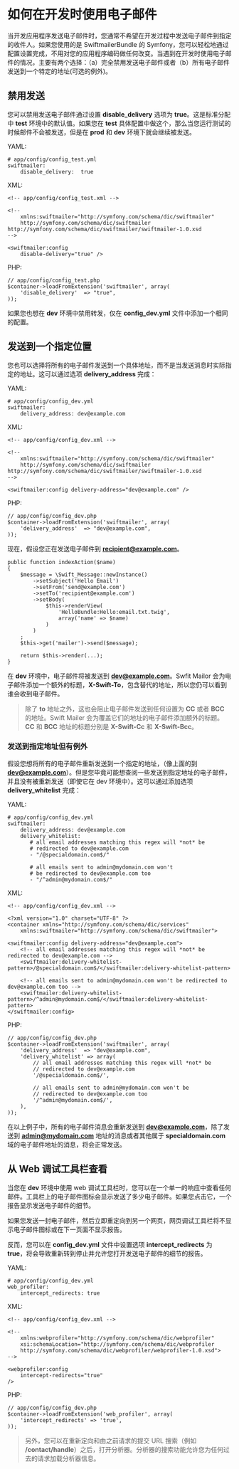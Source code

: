 # 如何在开发时使用电子邮件

当开发应用程序发送电子邮件时，您通常不希望在开发过程中发送电子邮件到指定的收件人。如果您使用的是 SwiftmailerBundle 的 Symfony，您可以轻松地通过配置设置完成，不用对您的应用程序编码做任何改变。当遇到在开发时使用电子邮件的情况，主要有两个选择：（a）完全禁用发送电子邮件或者（b）所有电子邮件发送到一个特定的地址(可选的例外)。

## 禁用发送

您可以禁用发送电子邮件通过设置 **disable_delivery** 选项为 **true**。这是标准分配中 **test** 环境中的默认值。如果您在 **test** 具体配置中做这个，那么当您运行测试的时候邮件不会被发送，但是在 **prod** 和 **dev** 环境下就会继续被发送。

YAML:

```
# app/config/config_test.yml
swiftmailer:
    disable_delivery:  true
```

XML:

```
<!-- app/config/config_test.xml -->

<!--
    xmlns:swiftmailer="http://symfony.com/schema/dic/swiftmailer"
    http://symfony.com/schema/dic/swiftmailer http://symfony.com/schema/dic/swiftmailer/swiftmailer-1.0.xsd
-->

<swiftmailer:config
    disable-delivery="true" />
```

PHP:

```
// app/config/config_test.php
$container->loadFromExtension('swiftmailer', array(
    'disable_delivery'  => "true",
));
```

如果您也想在 **dev** 环境中禁用转发，仅在 **config_dev.yml** 文件中添加一个相同的配置。

## 发送到一个指定位置

您也可以选择将所有的电子邮件发送到一个具体地址，而不是当发送消息时实际指定的地址。这可以通过选项 **delivery_address** 完成：

YAML:

```
# app/config/config_dev.yml
swiftmailer:
    delivery_address: dev@example.com
```

XML:

```
<!-- app/config/config_dev.xml -->

<!--
    xmlns:swiftmailer="http://symfony.com/schema/dic/swiftmailer"
    http://symfony.com/schema/dic/swiftmailer http://symfony.com/schema/dic/swiftmailer/swiftmailer-1.0.xsd
-->

<swiftmailer:config delivery-address="dev@example.com" />
```

PHP:

```
// app/config/config_dev.php
$container->loadFromExtension('swiftmailer', array(
    'delivery_address'  => "dev@example.com",
));
```

现在，假设您正在发送电子邮件到 **recipient@example.com**。

```
public function indexAction($name)
{
    $message = \Swift_Message::newInstance()
        ->setSubject('Hello Email')
        ->setFrom('send@example.com')
        ->setTo('recipient@example.com')
        ->setBody(
            $this->renderView(
                'HelloBundle:Hello:email.txt.twig',
                array('name' => $name)
            )
        )
    ;
    $this->get('mailer')->send($message);

    return $this->render(...);
}
```

在 **dev** 环境中，电子邮件将被发送到 **dev@example.com**。Swfit Mailor 会为电子邮件添加一个额外的标题，**X-Swift-To**，包含替代的地址，所以您仍可以看到谁会收到电子邮件。

> 除了 **to** 地址之外，这也会阻止电子邮件发送到任何设置为 **CC** 或者 **BCC** 的地址。Swift Mailer 会为覆盖它们的地址的电子邮件添加额外的标题。**CC** 和 **BCC** 地址的标题分别是 **X-Swift-Cc** 和 **X-Swift-Bcc**。

### 发送到指定地址但有例外

假设您想将所有的电子邮件重新发送到一个指定的地址，（像上面的到 **dev@example.com**）。但是您毕竟可能想查阅一些发送到指定地址的电子邮件，并且没有被重新发送（即使它在 dev 环境中）。这可以通过添加选项 **delivery_whitelist** 完成：

YAML:

```
# app/config/config_dev.yml
swiftmailer:
    delivery_address: dev@example.com
    delivery_whitelist:
       # all email addresses matching this regex will *not* be
       # redirected to dev@example.com
       - "/@specialdomain.com$/"

       # all emails sent to admin@mydomain.com won't
       # be redirected to dev@example.com too
       - "/^admin@mydomain.com$/"
```

XML:

```
<!-- app/config/config_dev.xml -->

<?xml version="1.0" charset="UTF-8" ?>
<container xmlns="http://symfony.com/schema/dic/services"
    xmlns:swiftmailer="http://symfony.com/schema/dic/swiftmailer">

<swiftmailer:config delivery-address="dev@example.com">
    <!-- all email addresses matching this regex will *not* be redirected to dev@example.com -->
    <swiftmailer:delivery-whitelist-pattern>/@specialdomain.com$/</swiftmailer:delivery-whitelist-pattern>

    <!-- all emails sent to admin@mydomain.com won't be redirected to dev@example.com too -->
    <swiftmailer:delivery-whitelist-pattern>/^admin@mydomain.com$/</swiftmailer:delivery-whitelist-pattern>
</swiftmailer:config>
```

PHP:

```
// app/config/config_dev.php
$container->loadFromExtension('swiftmailer', array(
    'delivery_address'  => "dev@example.com",
    'delivery_whitelist' => array(
        // all email addresses matching this regex will *not* be
        // redirected to dev@example.com
        '/@specialdomain.com$/',

        // all emails sent to admin@mydomain.com won't be
        // redirected to dev@example.com too
        '/^admin@mydomain.com$/',
    ),
));
```

在以上例子中，所有的电子邮件消息会重新发送到 **dev@example.com**，除了发送到 **admin@mydomain.com** 地址的消息或者其他属于 **specialdomain.com** 域的电子邮件地址的消息，将会正常发送。

## 从 Web 调试工具栏查看

当您在 **dev** 环境中使用 web 调试工具栏时，您可以在一个单一的响应中查看任何邮件。工具栏上的电子邮件图标会显示发送了多少电子邮件。如果您点击它，一个报告显示发送电子邮件的细节。

如果您发送一封电子邮件，然后立即重定向到另一个网页，网页调试工具栏将不显示电子邮件图标或在下一页面不显示报告。

反而，您可以在 **config_dev.yml** 文件中设置选项 **intercept_redirects** 为 **true**，将会导致重新转到停止并允许您打开发送电子邮件的细节的报告。

YAML:

```
# app/config/config_dev.yml
web_profiler:
    intercept_redirects: true
```

XML:

```
<!-- app/config/config_dev.xml -->

<!--
    xmlns:webprofiler="http://symfony.com/schema/dic/webprofiler"
    xsi:schemaLocation="http://symfony.com/schema/dic/webprofiler
    http://symfony.com/schema/dic/webprofiler/webprofiler-1.0.xsd">
-->

<webprofiler:config
    intercept-redirects="true"
/>
```

PHP:

```
// app/config/config_dev.php
$container->loadFromExtension('web_profiler', array(
    'intercept_redirects' => 'true',
));
```

> 另外，您可以在重新定向和由之前请求的提交 URL 搜索（例如 **/contact/handle**）之后，打开分析器。分析器的搜索功能允许您为任何过去的请求加载分析器信息。
